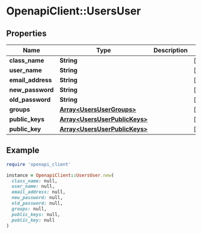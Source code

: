 # OpenapiClient::UsersUser

## Properties

| Name | Type | Description | Notes |
| ---- | ---- | ----------- | ----- |
| **class_name** | **String** |  | [optional] |
| **user_name** | **String** |  | [optional] |
| **email_address** | **String** |  | [optional] |
| **new_password** | **String** |  | [optional] |
| **old_password** | **String** |  | [optional] |
| **groups** | [**Array&lt;UsersUserGroups&gt;**](UsersUserGroups.md) |  | [optional] |
| **public_keys** | [**Array&lt;UsersUserPublicKeys&gt;**](UsersUserPublicKeys.md) |  | [optional] |
| **public_key** | [**Array&lt;UsersUserPublicKeys&gt;**](UsersUserPublicKeys.md) |  | [optional] |

## Example

```ruby
require 'openapi_client'

instance = OpenapiClient::UsersUser.new(
  class_name: null,
  user_name: null,
  email_address: null,
  new_password: null,
  old_password: null,
  groups: null,
  public_keys: null,
  public_key: null
)
```

